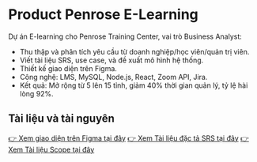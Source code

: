 # Product Penrose E-Learning

Dự án E-learning cho Penrose Training Center, vai trò Business Analyst:
- Thu thập và phân tích yêu cầu từ doanh nghiệp/học viên/quản trị viên.
- Viết tài liệu SRS, use case, và đề xuất mô hình hệ thống.
- Thiết kế giao diện trên Figma.
- Công nghệ: LMS, MySQL, Node.js, React, Zoom API, Jira.
- Kết quả: Mở rộng từ 5 lên 15 tỉnh, giảm 40% thời gian quản lý, tỷ lệ hài lòng 92%.

## Tài liệu và tài nguyên
[👉 Xem giao diện trên Figma tại đây](https://www.figma.com/design/2mFkrgc8UBHd4Qn8MMcb1u/Li%C3%AAn?node-id=0-1&t=xdC9SgvzS1IXE2Re-1)
[👉 Xem Tài liệu đặc tả SRS tại đây](https://docs.google.com/document/d/17ZyW7u1hO1T4IoEuyCf_FbDjvmeaqQzbtWp8Vht4wgQ/edit?usp=sharing)
[👉 Xem Tài liệu Scope tại đây](https://docs.google.com/spreadsheets/d/1GM3L8fSbPgIHmoOxL-l7xqy5NnCnQNIjDm8X9De5ON8/edit?usp=sharing)

